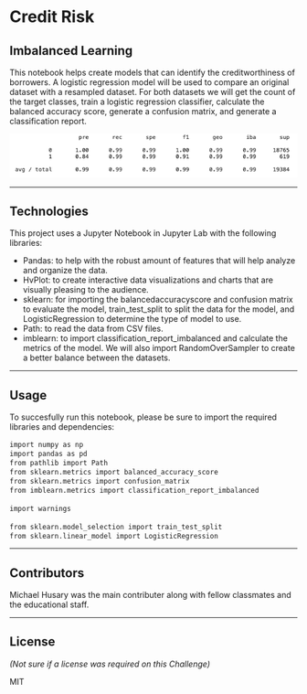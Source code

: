# Credit Risk
## Imbalanced Learning

This notebook helps create models that can identify the creditworthiness of borrowers. A logistic regression model will be used to compare an original dataset with a resampled dataset. For both datasets we will get the count of the target classes, train a logistic regression classifier, calculate the balanced accuracy score, generate a confusion matrix, and generate a classification report.

![](Images/Classification_report_imbalanced.png)

---

## Technologies

This project uses a Jupyter Notebook in Jupyter Lab with the following libraries:

- Pandas: to help with the robust amount of features that will help analyze and organize the data.
- HvPlot: to create interactive data visualizations and charts that are visually pleasing to the audience.
- sklearn: for importing the balancedaccuracyscore and confusion matrix to evaluate the model, train_test_split to split the data for the model, and LogisticRegression to determine the type of model to use. 
- Path: to read the data from CSV files.
- imblearn: to import classification_report_imbalanced and calculate the metrics of the model. We will also import RandomOverSampler to create a better balance between the datasets. 

---

## Usage

To succesfully run this notebook, please be sure to import the required libraries and dependencies:

```
import numpy as np
import pandas as pd
from pathlib import Path
from sklearn.metrics import balanced_accuracy_score
from sklearn.metrics import confusion_matrix
from imblearn.metrics import classification_report_imbalanced

import warnings

from sklearn.model_selection import train_test_split
from sklearn.linear_model import LogisticRegression
```

---

## Contributors

Michael Husary was the main contributer along with fellow classmates and the educational staff. 

--- 

## License
*(Not sure if a license was required on this Challenge)*


MIT
